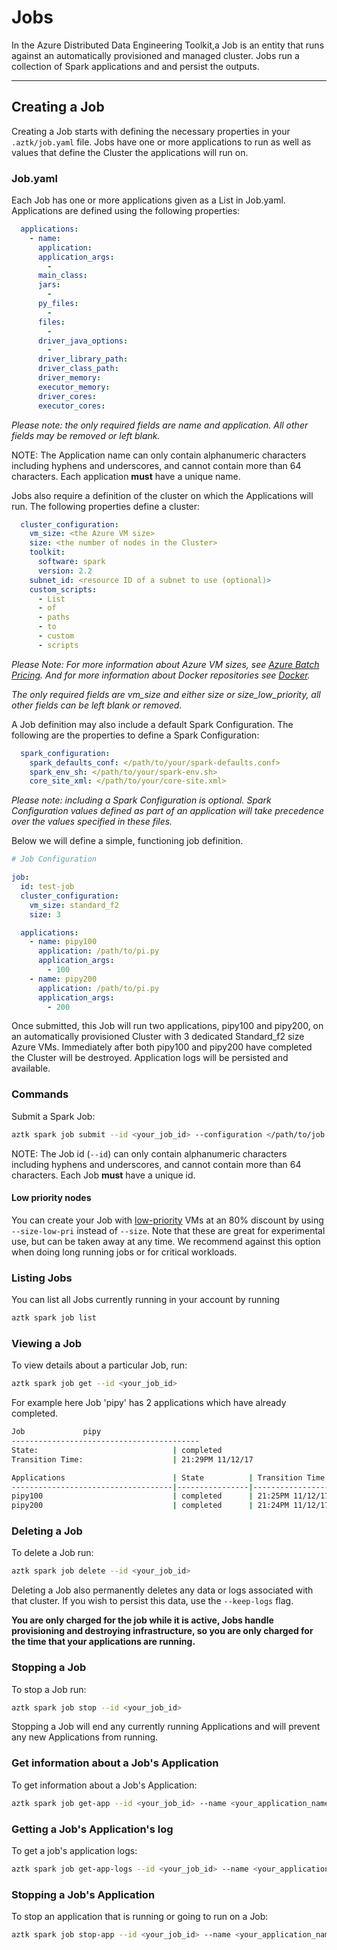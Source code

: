 # Jobs
In the Azure Distributed Data Engineering Toolkit,a Job is an entity that runs against an automatically provisioned and managed cluster. Jobs run a collection of Spark applications and and persist the outputs.

------------------------------------------------------


## Creating a Job

Creating a Job starts with defining the necessary properties in your `.aztk/job.yaml` file. Jobs have one or more applications to run as well as values that define the Cluster the applications will run on.

### Job.yaml

Each Job has one or more applications given as a List in Job.yaml. Applications are defined using the following properties:
```yaml
  applications:
    - name:
      application:
      application_args:
        -
      main_class:
      jars:
        -
      py_files:
        -
      files:
        -
      driver_java_options:
        -
      driver_library_path:
      driver_class_path:
      driver_memory:
      executor_memory:
      driver_cores:
      executor_cores:
```
_Please note: the only required fields are name and application. All other fields may be removed or left blank._

NOTE: The Application name can only contain alphanumeric characters including hyphens and underscores, and cannot contain more than 64 characters. Each application **must** have a unique name.

Jobs also require a definition of the cluster on which the Applications will run. The following properties define a cluster:
```yaml
  cluster_configuration:
    vm_size: <the Azure VM size>
    size: <the number of nodes in the Cluster>
    toolkit:
      software: spark
      version: 2.2
    subnet_id: <resource ID of a subnet to use (optional)>
    custom_scripts:
      - List
      - of
      - paths
      - to
      - custom
      - scripts
```
_Please Note: For more information about Azure VM sizes, see [Azure Batch Pricing](https://azure.microsoft.com/en-us/pricing/details/batch/). And for more information about Docker repositories see [Docker](./12-docker-image.html)._

_The only required fields are vm_size and either size or size_low_priority, all other fields can be left blank or removed._

A Job definition may also include a default Spark Configuration. The following are the properties to define a Spark Configuration:
```yaml
  spark_configuration:
    spark_defaults_conf: </path/to/your/spark-defaults.conf>
    spark_env_sh: </path/to/your/spark-env.sh>
    core_site_xml: </path/to/your/core-site.xml>
```
_Please note: including a Spark Configuration is optional. Spark Configuration values defined as part of an application will take precedence over the values specified in these files._


Below we will define a simple, functioning job definition.
```yaml
# Job Configuration

job:
  id: test-job
  cluster_configuration:
    vm_size: standard_f2
    size: 3

  applications:
    - name: pipy100
      application: /path/to/pi.py
      application_args:
        - 100
    - name: pipy200
      application: /path/to/pi.py
      application_args:
        - 200
```
Once submitted, this Job will run two applications, pipy100 and pipy200, on an automatically provisioned Cluster with 3 dedicated Standard_f2 size Azure VMs. Immediately after both pipy100 and pipy200 have completed the Cluster will be destroyed. Application logs will be persisted and available.

### Commands
Submit a Spark Job:

```sh
aztk spark job submit --id <your_job_id> --configuration </path/to/job.yaml>
```

NOTE: The Job id (`--id`) can only contain alphanumeric characters including hyphens and underscores, and cannot contain more than 64 characters. Each Job **must** have a unique id.

#### Low priority nodes
You can create your Job with [low-priority](https://docs.microsoft.com/en-us/azure/batch/batch-low-pri-vms) VMs at an 80% discount by using `--size-low-pri` instead of `--size`. Note that these are great for experimental use, but can be taken away at any time. We recommend against this option when doing long running jobs or for critical workloads.


### Listing Jobs
You can list all Jobs currently running in your account by running

```sh
aztk spark job list
```


### Viewing a Job
To view details about a particular Job, run:

```sh
aztk spark job get --id <your_job_id>
```

For example here Job 'pipy' has 2 applications which have already completed.

```sh
Job             pipy
------------------------------------------
State:                              | completed
Transition Time:                    | 21:29PM 11/12/17

Applications                        | State          | Transition Time
------------------------------------|----------------|-----------------
pipy100                             | completed      | 21:25PM 11/12/17
pipy200                             | completed      | 21:24PM 11/12/17
```


### Deleting a Job
To delete a Job run:

```sh
aztk spark job delete --id <your_job_id>
```
Deleting a Job also permanently deletes any data or logs associated with that cluster. If you wish to persist this data, use the `--keep-logs` flag.

__You are only charged for the job while it is active, Jobs handle provisioning and destroying infrastructure, so you are only charged for the time that your applications are running.__


### Stopping a Job
To stop a Job run:

```sh
aztk spark job stop --id <your_job_id>
```
Stopping a Job will end any currently running Applications and will prevent any new Applications from running.


### Get information about a Job's Application
To get information about a Job's Application:

```sh
aztk spark job get-app --id <your_job_id> --name <your_application_name>
```


### Getting a Job's Application's log
To get a job's application logs:

```sh
aztk spark job get-app-logs --id <your_job_id> --name <your_application_name>
```


### Stopping a Job's Application
To stop an application that is running or going to run on a Job:

```sh
aztk spark job stop-app --id <your_job_id> --name <your_application_name>
```

